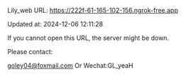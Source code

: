 Lily_web URL: https://222f-61-165-102-156.ngrok-free.app

Updated at: 2024-12-06 12:11:28

If you cannot open this URL, the server might be down.

Please contact: 

goley04@foxmail.com Or Wechat:GL_yeaH